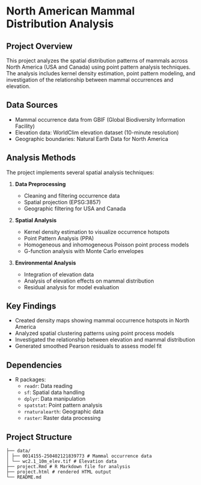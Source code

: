 # North American Mammal Distribution Analysis

## Project Overview
This project analyzes the spatial distribution patterns of mammals across North America (USA and Canada) using point pattern analysis techniques. The analysis includes kernel density estimation, point pattern modeling, and investigation of the relationship between mammal occurrences and elevation.

## Data Sources
- Mammal occurrence data from GBIF (Global Biodiversity Information Facility)
- Elevation data: WorldClim elevation dataset (10-minute resolution)
- Geographic boundaries: Natural Earth Data for North America

## Analysis Methods
The project implements several spatial analysis techniques:
1. **Data Preprocessing**
   - Cleaning and filtering occurrence data
   - Spatial projection (EPSG:3857)
   - Geographic filtering for USA and Canada

2. **Spatial Analysis**
   - Kernel density estimation to visualize occurrence hotspots
   - Point Pattern Analysis (PPA)
   - Homogeneous and inhomogeneous Poisson point process models
   - G-function analysis with Monte Carlo envelopes

3. **Environmental Analysis**
   - Integration of elevation data
   - Analysis of elevation effects on mammal distribution
   - Residual analysis for model evaluation

## Key Findings
- Created density maps showing mammal occurrence hotspots in North America
- Analyzed spatial clustering patterns using point process models
- Investigated the relationship between elevation and mammal distribution
- Generated smoothed Pearson residuals to assess model fit

## Dependencies
- R packages:
  - `readr`: Data reading
  - `sf`: Spatial data handling
  - `dplyr`: Data manipulation
  - `spatstat`: Point pattern analysis
  - `rnaturalearth`: Geographic data
  - `raster`: Raster data processing

## Project Structure

```
├── data/
│ ├── 0014155-250402121839773 # Mammal occurrence data
│ └── wc2.1_10m_elev.tif # Elevation data
├── project.Rmd # R Markdown file for analysis
├── project.html # rendered HTML output
└── README.md